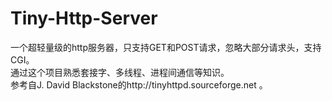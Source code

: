 # Tiny-Http-Server
一个超轻量级的http服务器，只支持GET和POST请求，忽略大部分请求头，支持CGI。  
通过这个项目熟悉套接字、多线程、进程间通信等知识。  
参考自J. David Blackstone的http://tinyhttpd.sourceforge.net 。
